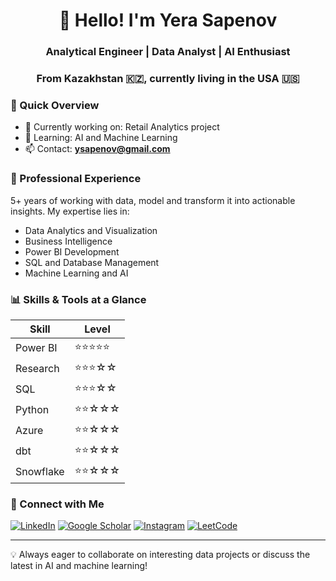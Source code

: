 <h1 align="center">👋 Hello! I'm Yera Sapenov</h1>
<h3 align="center">Analytical Engineer | Data Analyst | AI Enthusiast</h3>
<h3 align="center">From Kazakhstan 🇰🇿, currently living in the USA 🇺🇸</h3>

### 🚀 Quick Overview

- 🔭 Currently working on: Retail Analytics project
- 🌱 Learning: AI and Machine Learning
- 📫 Contact: **ysapenov@gmail.com**

### 💼 Professional Experience

5+ years of working with data, model and transform it into actionable insights. My expertise lies in:

- Data Analytics and Visualization
- Business Intelligence
- Power BI Development
- SQL and Database Management
- Machine Learning and AI

### 📊 Skills & Tools at a Glance

| Skill         | Level |
|---------------|-------|
| Power BI      | ⭐⭐⭐⭐⭐ |
| Research      | ⭐⭐⭐☆☆ |
| SQL           | ⭐⭐⭐☆☆ |
| Python        | ⭐⭐☆☆☆ |
| Azure         | ⭐⭐☆☆☆ |
| dbt           | ⭐⭐☆☆☆ |
| Snowflake     | ⭐⭐☆☆☆ |

### 🤝 Connect with Me

[![LinkedIn](https://img.shields.io/badge/LinkedIn-ysapenov-blue?style=flat-square&logo=linkedin)](https://linkedin.com/in/ysapenov)
[![Google Scholar](https://img.shields.io/badge/Google_Scholar-Profile-blue?style=flat-square&logo=google-scholar)](https://scholar.google.com/citations?user=kJmAVTUAAAAJ&hl=en) 
[![Instagram](https://img.shields.io/badge/Instagram-ysapenov-purple?style=flat-square&logo=instagram)](https://instagram.com/ysapenov)
[![LeetCode](https://img.shields.io/badge/LeetCode-ysapenov-orange?style=flat-square&logo=leetcode)](https://www.leetcode.com/ysapenov)

---

💡 Always eager to collaborate on interesting data projects or discuss the latest in AI and machine learning!
